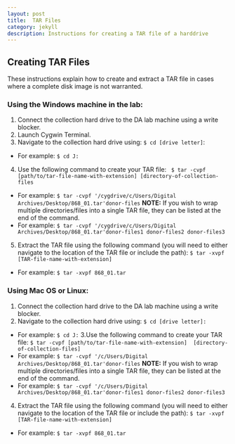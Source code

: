 ```yaml
---
layout: post
title:  TAR Files
category: jekyll 
description: Instructions for creating a TAR file of a harddrive
---
```


## Creating TAR Files

These instructions explain how to create and extract a TAR file in cases where a complete disk image is not warranted. 

### Using the Windows machine in the lab:
1. Connect the collection hard drive to the DA lab machine using a write blocker.
2. Launch Cygwin Terminal.
3. Navigate to the collection hard drive using: ``$ cd [drive letter]``:
  * For example: ``$ cd J:``
4. Use the following command to create your TAR file:
`` $ tar -cvpf [path/to/tar-file-name-with-extension] [directory-of-collection-files``
  * For example: ``$ tar -cvpf '/cygdrive/c/Users/Digital Archives/Desktop/868_01.tar'donor-files``
**NOTE:** If you wish to wrap multiple directories/files into a single TAR file, they can be listed at the end of the command.
   * For example: ``$ tar -cvpf '/cygdrive/c/Users/Digital Archives/Desktop/868_01.tar'donor-files1 donor-files2 donor-files3``

5. Extract the TAR file using the following command (you will need to either navigate to the location of the TAR file or 
include the path): ``$ tar -xvpf [TAR-file-name-with-extension]``
  * For example: ``$ tar -xvpf 868_01.tar``
  
### Using Mac OS or Linux:
1. Connect the collection hard drive to the DA lab machine using a write blocker.
2. Navigate to the collection hard drive using: ``$ cd [drive letter]:``
  * For example: ``$ cd J:``
3.Use the following command to create your TAR file: ``$ tar -cvpf [path/to/tar-file-name-with-extension] 
[directory-of-collection-files]``
  * For example: ``$ tar -cvpf '/c/Users/Digital Archives/Desktop/868_01.tar'donor-files``
**NOTE:** If you wish to wrap multiple directories/files into a single TAR file, they can be listed at the end of the command.
  * For example: ``$ tar -cvpf '/c/Users/Digital Archives/Desktop/868_01.tar'donor-files1 donor-files2 donor-files3``
4. Extract the TAR file using the following command (you will need to either navigate to the location of the TAR file or 
include the path): ``$ tar -xvpf [TAR-file-name-with-extension]``
  * For example: ``$ tar -xvpf 868_01.tar``
